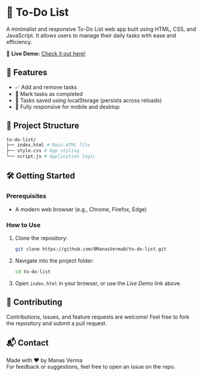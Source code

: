 # 📝 To-Do List

A minimalist and responsive To-Do List web app built using HTML, CSS, and JavaScript. It allows users to manage their daily tasks with ease and efficiency.

🔗 **Live Demo:** [Check it out here!](https://0manasverma0.github.io/to-do-list/)

## 🚀 Features

- ✅ Add and remove tasks
- 📝 Mark tasks as completed
- 💾 Tasks saved using localStorage (persists across reloads)
- 📱 Fully responsive for mobile and desktop

## 📂 Project Structure

```bash
to-do-list/ 
├── index.html # Main HTML file 
├── style.css # App styling 
└── script.js # Application logic
```


## 🛠️ Getting Started

### Prerequisites

- A modern web browser (e.g., Chrome, Firefox, Edge)

### How to Use

1. Clone the repository:

   ```bash
   git clone https://github.com/0ManasVerma0/to-do-list.git
   ```
2. Navigate into the project folder:

    ```bash
    cd to-do-list
    ```
3. Open ``` index.html ``` in your browser, or use the *Live Demo* link above.


## 🤝 Contributing

Contributions, issues, and feature requests are welcome!
Feel free to fork the repository and submit a pull request.

## 📬 Contact

Made with ❤️ by Manas Verma <br>
For feedback or suggestions, feel free to open an issue on the repo.


